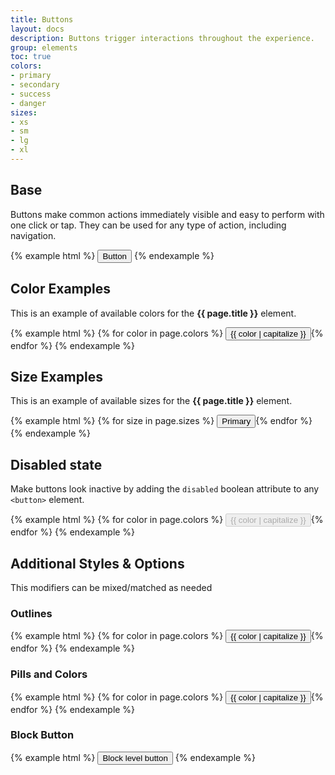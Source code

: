 ```yaml
---
title: Buttons
layout: docs
description: Buttons trigger interactions throughout the experience.
group: elements
toc: true
colors:
- primary
- secondary
- success
- danger
sizes:
- xs
- sm
- lg
- xl
---
```


## Base

Buttons make common actions immediately visible and easy to perform with one click or tap. They can be used for any type of action, including navigation.

{% example html %}
<button type="button" class="c-btn c-btn-primary">Button</button>
{% endexample %}

## Color Examples

This is an example of available colors for the **{{ page.title }}** element. 

{% example html %}
{% for color in page.colors %}
<button type="button" class="c-btn c-btn-{{ color }}">{{ color | capitalize }}</button>{% endfor %}
{% endexample %}


## Size Examples

This is an example of available sizes for the **{{ page.title }}** element. 

{% example html %}
{% for size in page.sizes %}
<button type="button" class="c-btn c-btn-primary c-btn-{{ size }}">Primary</button>{% endfor %}
{% endexample %}


## Disabled state

Make buttons look inactive by adding the `disabled` boolean attribute to any `<button>` element.

{% example html %}
{% for color in page.colors %}
<button type="button" class="c-btn c-btn-{{ color }}" disabled>{{ color | capitalize }}</button>{% endfor %}
{% endexample %}

## Additional Styles & Options

This modifiers can be mixed/matched as needed

### Outlines
{% example html %}
{% for color in page.colors %}
<button type="button" class="c-btn c-btn-{{ color }}-outline">{{ color | capitalize }}</button>{% endfor %}
{% endexample %}

### Pills and Colors
{% example html %}
{% for color in page.colors %}
<button type="button" class="c-btn c-btn-{{ color }} c-btn-pill">{{ color | capitalize }}</button>{% endfor %}
{% endexample %}


### Block Button
{% example html %}
<button type="button" class="c-btn c-btn-primary c-btn-lg c-btn-block">Block level button</button>
{% endexample %}